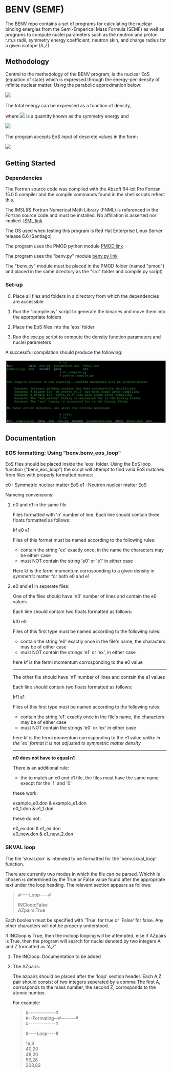 # BENV (SEMF)

The BENV repo contains a set of programs for calculating the nuclear binding energies from the Semi-Emperical Mass Formula (SEMF) 
as well as programs to compute nuclei parameters such as the neutron and proton r.m.s radii, symmetry energy coefficient,
neutron skin, and charge radius for a given isotope (A,Z).   

## Methodology

Central to the methedology of the BENV program, is the nuclear EoS (equation of state) which is expressed through the energy-per-density 
of infinite nuclear matter. Using the parabolic approximation below:

<img src="https://render.githubusercontent.com/render/math?math=e(\rho) = e_{0} %2B \alpha^{2} (e_{1} - e_{0})">

The total energy can be expressed as a function of density,

where <img src="https://render.githubusercontent.com/render/math?math=(e_{1} - e_{0})"> is a quantity known as the symmetry energy and

<img src="https://render.githubusercontent.com/render/math?math=\alpha = \frac{\rho_{n}-\rho_{p}}{\rho_{n}%2b\rho_{p}}">

The program accepts EoS input of descrete values in the form:

<img src="https://render.githubusercontent.com/render/math?math=\rho_{a} \quad e_{0}(\rho_{a}) \quad e_{1}(\rho_{a})"> 

## Getting Started

### Dependencies 

The Fortran source code was compiled with the Absoft 64-bit Pro Fortran 15.0.0 compiler and the compile commands found in the
shell scripts reflect this.

The IMSL(R) Fortran Numerical Math Library (FNML) is referenced in the Fortran source code and must be installed. 
No affiliation is asserted nor implied. [ISML link](https://www.absoft.com/products/imsl-fortran-numerical-libraries/)

The OS used when testing this program is Red Hat Enterprise Linux Server release 6.6 (Santiago)

The program uses the PMOD python module [PMOD link](https://github.com/Dalcoin/PMOD)

The program uses the "benv.py" module [benv.py link](https://github.com/Dalcoin/PMOD/tree/master/script_applications/benv_scripts)

The "benv.py" module must be placed in the PMOD folder (named "pmod") and placed in the same directory as the "src" folder and compile.py script)

### Set-up

0) Place all files and folders in a directory from which the dependencies are accessible  

1) Run the "compile.py" script to generate the binaries and move them into the appropriate folders

2) Place the EoS files into the 'eos' folder

3) Run the exe.py script to compute the density function parameters and nuclei parameters

A successful compilation should produce the following: 

![successful compilation](https://github.com/Dalcoin/BENV/blob/master/successful_compile.JPG)

## Documentation

### EOS formatting: Using "benv.benv_eos_loop"

EoS files should be placed inside the 'eos' folder. Using the EoS loop function ("benv_eos_loop") the
script will attempt to find valid EoS matches from files with properly formatted names:

e0 : Symmetric nuclear matter EoS 
e1 : Neutron nuclear matter EoS

Nameing convensions:

1) e0 and e1 in the same file

   Files formatted with 'n' number of line. 
   Each line should contain three floats formatted as follows: 
   
   kf  e0  e1

   Files of this format must be named according to the following rules: 
  
   * contain the string 'ex' exactly once, in the name the characters may be either case
   * must NOT contain the string 'e0' or 'e1' in either case 

   Here kf is the fermi momentum corrosponding to a given density in *symmetric* matter
   for both e0 and e1   
     
 
2) e0 and e1 in seperate files:

   One of the files should have 'n0' number of lines and contain the e0 values

   Each line should contain two floats formatted as follows: 
   
   kf0  e0 

   Files of this first type must be named according to the following rules: 
  
   * contain the string 'e0' exactly once in the file's name, the characters may be of either case
   * must NOT contain the strings 'e1' or 'ex', in either case 

   here kf is the fermi momentum corrosponding to the e0 value 

   --------------------------------------------------------------------------------------

   The other file should have 'n1' number of lines and contain the e1 values

   Each line should contain two floats formatted as follows: 
   
   kf1  e1 

   Files of this first type must be named according to the following rules: 
  
   * contain the string 'e1' exactly once in the file's name, the characters may be of either case
   * must NOT contain the strings 'e0' or 'ex' in either case 

   here kf is the fermi momentum corrosponding to the e1 value 
   *unlike in the 'ex' format it is not adjusted to symmetric matter density* 

   --------------------------------------------------------------------------------------
   
   **n0 does not have to equal n1**

   There is an additional rule:

   * the to match an e0 and e1 file, the files must have the same name execpt for the '1' and '0'

   these work:
                      
      example_e0.don  &  example_e1.don  
      e0_1.don  &  e1_1.don  
                            
   these do not:
                         
      e0_ex.don  &  e1_ex.don  
      e0_new.don  &  e1_new_2.don  
                      


### SKVAL loop

The file 'skval.don' is intended to be formatted for the 'benv.skval_loop' function.

There are currently two modes in which the file can be parsed. Whichh is chosen is 
determined by the True or False value found after the appropriate text under the 
loop heading. The relevent section appears as follows:


>#----Loop----#  
>   
>INCloop:False  
>AZpairs:True  

Each boolean must be specified with 'True' for true or 'False' for false. Any other 
characters will not be properly understood. 

If INCloop is True, then the incloop looping will be attempted, else if 
AZpairs is True, then the program will search for nuclei denoted by two integers A and Z
formatted as 'A,Z'

1) The INCloop: Documentation to be added 

2) The AZpairs:

   The azpairs should be placed after the 'loop' section header. 
   Each A,Z pair should consist of two integers seperated by a comma 
   The first A, corrosponds to the mass number, the second Z, 
   corrosponds to the atomic number. 
 
   For example: 

   >#-------------#  
   >#--Formating--#-------#  
   >#-------------#
   >   
   >#----Loop----#
   >   
   >16,8   
   >40,20   
   >48,20   
   >56,28   
   >208,82   
 
 

